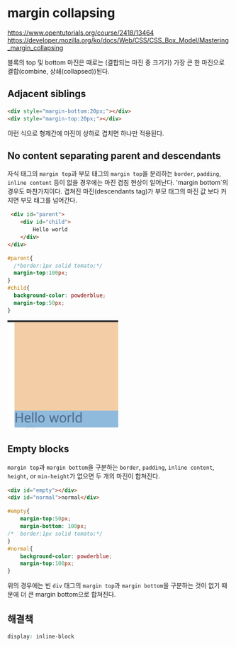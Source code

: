 
# margin collapsing

https://www.opentutorials.org/course/2418/13464
https://developer.mozilla.org/ko/docs/Web/CSS/CSS_Box_Model/Mastering_margin_collapsing

블록의 top 및 bottom 마진은 때로는 (결합되는 마진 중 크기가) 가장 큰 한 마진으로 결합(combine, 상쇄(collapsed))된다. 

## Adjacent siblings

```HTML
<div style="margin-bottom:20px;"></div>
<div style="margin-top:20px;"></div>
```
이런 식으로 형제간에 마진이 상하로 겹치면 하나만 적용된다. 


## No content separating parent and descendants  

자식 태그의 `margin top`과 부모 태그의 `margin top`을 분리하는 `border`, `padding`, `inline content` 등이 없을 경우에는 마진 겹침 현상이 일어난다. 'margin bottom`의 경우도 마찬가지이다. 겹쳐진 마진(descendants tag)가 부모 태그의 마진 값 보다 커지면 부모 태그를 넘어간다.

```HTML
 <div id="parent">        
    <div id="child">
        Hello world
    </div>
</div>
```

```CSS
#parent{
  /*border:1px solid tomato;*/
  margin-top:100px;
}
#child{
  background-color: powderblue;
  margin-top:50px;
}
```
![collapse2](./image/collapse2.png)


## Empty blocks
`margin top`과 `margin bottom`을 구분하는 `border`, `padding`, `inline content`, `height`, or `min-height`가 없으면 두 개의 마진이 합쳐진다. 

```HTML
<div id="empty"></div>
<div id="normal">normal</div>
```

```CSS
#empty{
    margin-top:50px;
    margin-bottom: 100px;
/*  border:1px solid tomato;*/
}
#normal{
    background-color: powderblue;
    margin-top:100px;
}
```

위의 경우에는 빈 `div` 태그의 `margin top`과 `margin bottom`을 구분하는 것이 없기 때문에 더 큰 margin bottom으로 합쳐진다. 

## 해결책

```css
display: inline-block
```